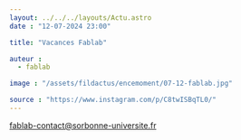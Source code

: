 ```yaml
---
layout: ../../../layouts/Actu.astro
date : "12-07-2024 23:00"

title: "Vacances Fablab"

auteur :
  - fablab

image : "/assets/fildactus/encemoment/07-12-fablab.jpg"

source : "https://www.instagram.com/p/C8twISBqTL0/"
---
```


fablab-contact@sorbonne-universite.fr
